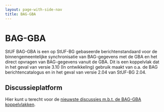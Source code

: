 ```yaml
---
layout: page-with-side-nav
title: BAG-GBA
---
```

# BAG-GBA

StUF BAG-GBA is een op StUF-BG gebaseerde berichtenstandaard voor de binnengemeentelijke synchronisatie van BAG-gegevens met de GBA en het direct opvragen van BAG-gegevens vanuit de GBA. Dit is een koppelvlak dat in het geval van versie 3.10 (In ontwikkeling) gebruik maakt van o.a. de BAG berichtencatalogus en in het geval van versie 2.04 van StUF-BG 2.04.

## Discussieplatform

Hier kunt u terecht voor de [nieuwste discussies m.b.t. de BAG-GBA koppelvlakken](https://github.com/VNG-Realisatie/StUF-Standaarden/labels/Koppelvlak%20-%20BAG-GBA).
